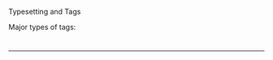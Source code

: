 Typesetting and Tags

Major types of tags:

<h1>

<p>

<hr />

<br />

<div>

<span>

<center>

<pre>

